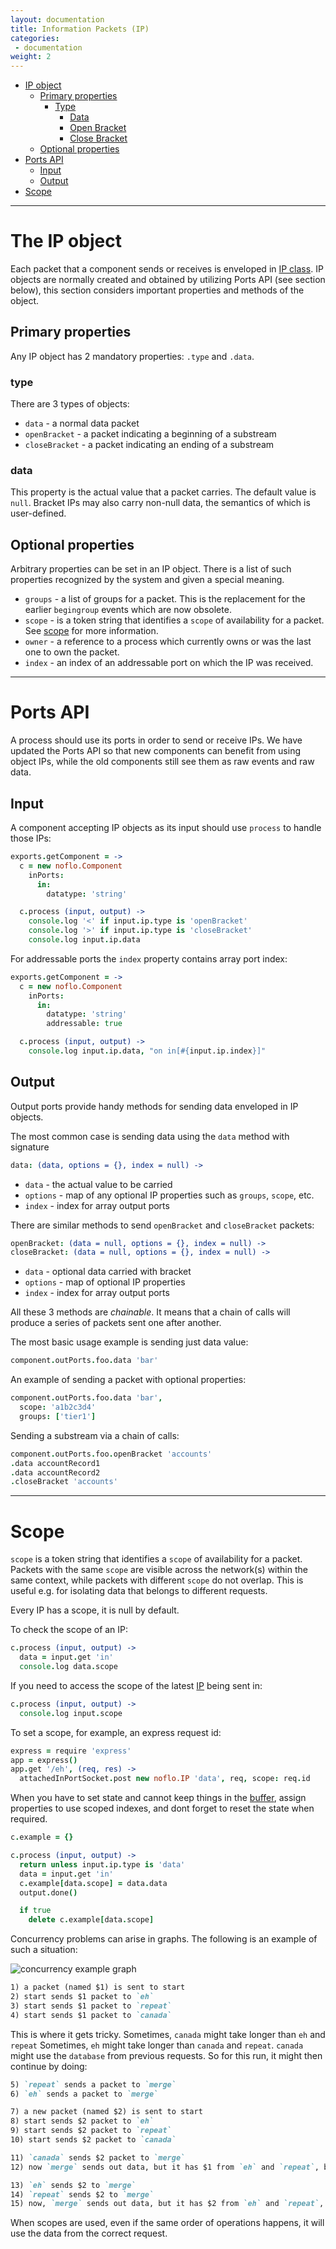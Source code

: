 ```yaml
---
layout: documentation
title: Information Packets (IP)
categories:
 - documentation
weight: 2
---
```


- [IP object](#ip-object)
  - [Primary properties](#primary-properties)
    - [Type](#type)
      - [Data](#data)
      - [Open Bracket](#open-bracket)
      - [Close Bracket](#close-bracket)
  - [Optional properties](#optional-properties)
- [Ports API](#ports-api)
  - [Input](#input)
  - [Output](#output)
- [Scope](#scope)

-------------------------------------

# The IP object <a id="ip-object"></a>

Each packet that a component sends or receives is enveloped in [IP class](https://github.com/noflo/noflo/blob/master/src/lib/IP.coffee). IP objects are normally created and obtained by utilizing Ports API (see section below), this section considers important properties and methods of the object.

## Primary properties <a id="primary-properties"></a>

Any IP object has 2 mandatory properties: `.type` and `.data`.

### type <a id="type"></a>

<a id="data"></a>
<a id="open-bracket"></a>
<a id="close-bracket"></a>
There are 3 types of objects:
 - `data` - a normal data packet
 - `openBracket` - a packet indicating a beginning of a substream
 - `closeBracket` - a packet indicating an ending of a substream

### data <a id="data"></a>

This property is the actual value that a packet carries. The default value is `null`. Bracket IPs may also carry non-null data, the semantics of which is user-defined.

## Optional properties <a id="optional-properties"></a>

Arbitrary properties can be set in an IP object. There is a list of such properties recognized by the system and given a special meaning.

 - `groups` - a list of groups for a packet. This is the replacement for the earlier `begingroup` events which are now obsolete.
 - `scope` - is a token string that identifies a `scope` of availability for a packet. See [scope](#scope) for more information.
 - `owner` - a reference to a process which currently owns or was the last one to own the packet.
 - `index` - an index of an addressable port on which the IP was received.





----------------------------------
# Ports API <a id="ports-api"></a>

A process should use its ports in order to send or receive IPs. We have updated the Ports API so that new components can benefit from using object IPs, while the old components still see them as raw events and raw data.

## Input <a id="input"></a>

A component accepting IP objects as its input should use `process` to handle those IPs:

```coffeescript
exports.getComponent = ->
  c = new noflo.Component
    inPorts:
      in:
        datatype: 'string'

  c.process (input, output) ->
    console.log '<' if input.ip.type is 'openBracket'
    console.log '>' if input.ip.type is 'closeBracket'
    console.log input.ip.data
```

For addressable ports the `index` property contains array port index:

```coffeescript
exports.getComponent = ->
  c = new noflo.Component
    inPorts:
      in:
        datatype: 'string'
        addressable: true

  c.process (input, output) ->
    console.log input.ip.data, "on in[#{input.ip.index}]"
```

## Output <a id="output"></a>

Output ports provide handy methods for sending data enveloped in IP objects.

The most common case is sending data using the `data` method with signature

```coffeescript
data: (data, options = {}, index = null) ->
```

 - `data` - the actual value to be carried
 - `options` - map of any optional IP properties such as `groups`, `scope`, etc.
 - `index` - index for array output ports

There are similar methods to send `openBracket` and `closeBracket` packets:

```coffeescript
openBracket: (data = null, options = {}, index = null) ->
closeBracket: (data = null, options = {}, index = null) ->
```

 - `data` - optional data carried with bracket
 - `options` - map of optional IP properties
 - `index` - index for array output ports

All these 3 methods are *chainable*. It means that a chain of calls will produce a series of packets sent one after another.

The most basic usage example is sending just data value:

```coffeescript
component.outPorts.foo.data 'bar'
```

An example of sending a packet with optional properties:

```coffeescript
component.outPorts.foo.data 'bar',
  scope: 'a1b2c3d4'
  groups: ['tier1']
```

Sending a substream via a chain of calls:

```coffeescript
component.outPorts.foo.openBracket 'accounts'
.data accountRecord1
.data accountRecord2
.closeBracket 'accounts'
```


--------------------------
# <a id="scope"></a>Scope

`scope` is a token string that identifies a `scope` of availability for a packet. Packets with the same `scope` are visible across the network(s) within the same context, while packets with different `scope` do not overlap. This is useful e.g. for isolating data that belongs to different requests.

<div class="note">
Every IP has a scope, it is null by default.
</div>

To check the scope of an IP:

```coffeescript
c.process (input, output) ->
  data = input.get 'in'
  console.log data.scope
```

If you need to access the scope of the latest [IP](#ip) being sent in:

```coffeescript
c.process (input, output) ->
  console.log input.scope
```

To set a scope, for example, an express request id:

```coffeescript
express = require 'express'
app = express()
app.get '/eh', (req, res) ->
  attachedInPortSocket.post new noflo.IP 'data', req, scope: req.id
```

When you have to set state and cannot keep things in the [buffer](/documentation/process-api/#buffer), assign properties to use scoped indexes, and dont forget to reset the state when required.

```coffeescript
c.example = {}

c.process (input, output) ->
  return unless input.ip.type is 'data'
  data = input.get 'in'
  c.example[data.scope] = data.data
  output.done()

  if true
    delete c.example[data.scope]
```


Concurrency problems can arise in graphs. The following is an example of such a situation:

<img src="{{ site.baseurl }}/img/concurrency.png" alt="concurrency example graph"></img>

```md
1) a packet (named $1) is sent to start
2) start sends $1 packet to `eh`
3) start sends $1 packet to `repeat`
4) start sends $1 packet to `canada`
```

This is where it gets tricky. Sometimes, `canada` might take longer than `eh` and `repeat`
Sometimes, `eh` might take longer than `canada` and `repeat`. `canada` might use the `database` from previous requests.
So for this run, it might then continue by doing:

```md
5) `repeat` sends a packet to `merge`
6) `eh` sends a packet to `merge`

7) a new packet (named $2) is sent to start
8) start sends $2 packet to `eh`
9) start sends $2 packet to `repeat`
10) start sends $2 packet to `canada`

11) `canada` sends $2 packet to `merge`
12) now `merge` sends out data, but it has $1 from `eh` and `repeat`, but $2 from `canada`!

13) `eh` sends $2 to `merge`
14) `repeat` sends $2 to `merge`
15) now, `merge` sends out data, but it has $2 from `eh` and `repeat`, but $1 from `canada`!
```

When scopes are used, even if the same order of operations happens, it will use the data from the correct request.
